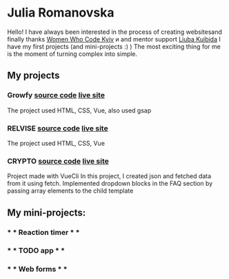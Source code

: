 # Julia Romanovska
Hello! I have always been interested in the process of creating websitesand finally thanks [Women Who Code Kyiv](https://www.facebook.com/wwcodekyiv)
и and mentor support [Liuba Kuibida](https://medium.com/@ni4yja) I have my first projects (and mini-projects :) ) The most exciting thing for me is the moment of turning complex into simple.

## My projects
### **Growfy** [source code](https://github.com/yuladp1/growfy) [live site](https://yuladp1.github.io/growfy/)
The project used HTML, CSS, Vue, also used gsap


### **RELVISE** [source code](https://github.com/yuladp1/relvise-vue)  [live site](https://yuladp1.github.io/relvise-vue/)
The project used HTML, CSS, Vue

### **CRYPTO** [source code](https://github.com/yuladp1/crypto-vue)  [live site](https://yuladp1.github.io/crypto-vue/)
Project made with VueCli
In this project, I created json and fetched data from it using fetch.
Implemented dropdown blocks in the FAQ section by passing array elements to the child template

## My mini-projects:

### * * Reaction timer * *

### * * TODO app * *

### * * Web forms * *


